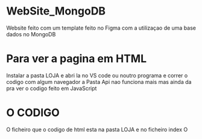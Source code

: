 # WebSite_MongoDB
Website feito com um template feito no Figma com a utilizaçao de uma base dados no MongoDB

# Para ver a pagina em HTML
Instalar a pasta LOJA e abri la no VS code ou noutro programa e correr o codigo com algum navegador a Pasta Api nao funciona mais mas ainda da pra ver o codigo feito em JavaScript


# O CODIGO
O ficheiro que o codigo de html esta na pasta LOJA e no ficheiro index
O 


